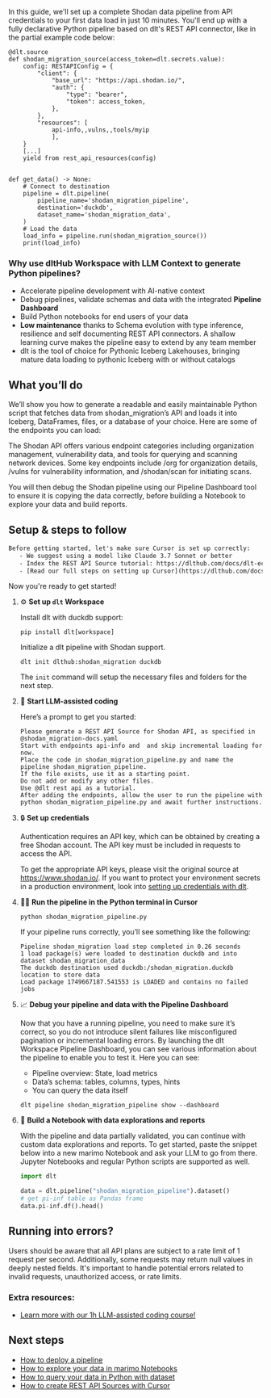 In this guide, we'll set up a complete Shodan data pipeline from API credentials to your first data load in just 10 minutes. You'll end up with a fully declarative Python pipeline based on dlt's REST API connector, like in the partial example code below:

```python-outcome
@dlt.source
def shodan_migration_source(access_token=dlt.secrets.value):
    config: RESTAPIConfig = {
        "client": {
            "base_url": "https://api.shodan.io/",
            "auth": {
                "type": "bearer",
                "token": access_token,
            },
        },
        "resources": [
            api-info,,vulns,,tools/myip
            ],
    }
    [...]
    yield from rest_api_resources(config)


def get_data() -> None:
    # Connect to destination
    pipeline = dlt.pipeline(
        pipeline_name='shodan_migration_pipeline',
        destination='duckdb',
        dataset_name='shodan_migration_data', 
    )
    # Load the data
    load_info = pipeline.run(shodan_migration_source())
    print(load_info) 
```

### Why use dltHub Workspace with LLM Context to generate Python pipelines?

- Accelerate pipeline development with AI-native context
- Debug pipelines, validate schemas and data with the integrated **Pipeline Dashboard**
- Build Python notebooks for end users of your data
- **Low maintenance** thanks to Schema evolution with type inference, resilience and self documenting REST API connectors. A shallow learning curve makes the pipeline easy to extend by any team member
- dlt is the tool of choice for Pythonic Iceberg Lakehouses, bringing mature data loading to pythonic Iceberg with or without catalogs

## What you’ll do

We’ll show you how to generate a readable and easily maintainable Python script that fetches data from shodan_migration’s API and loads it into Iceberg, DataFrames, files, or a database of your choice. Here are some of the endpoints you can load:

The Shodan API offers various endpoint categories including organization management, vulnerability data, and tools for querying and scanning network devices. Some key endpoints include /org for organization details, /vulns for vulnerability information, and /shodan/scan for initiating scans.

You will then debug the Shodan pipeline using our Pipeline Dashboard tool to ensure it is copying the data correctly, before building a Notebook to explore your data and build reports.

## Setup & steps to follow

```default
Before getting started, let's make sure Cursor is set up correctly:
   - We suggest using a model like Claude 3.7 Sonnet or better
   - Index the REST API Source tutorial: https://dlthub.com/docs/dlt-ecosystem/verified-sources/rest_api/ and add it to context as **@dlt rest api**
   - [Read our full steps on setting up Cursor](https://dlthub.com/docs/dlt-ecosystem/llm-tooling/cursor-restapi#23-configuring-cursor-with-documentation)
```

Now you're ready to get started!

1. ⚙️ **Set up `dlt` Workspace**
    
    Install dlt with duckdb support:
    ```shell
    pip install dlt[workspace]
    ```

    Initialize a dlt pipeline with Shodan support.
    ```shell
    dlt init dlthub:shodan_migration duckdb
    ```

    The `init` command will setup the necessary files and folders for the next step.
    
2. 🤠 **Start LLM-assisted coding**
    
    Here’s a prompt to get you started:
    
    ```prompt
    Please generate a REST API Source for Shodan API, as specified in @shodan_migration-docs.yaml 
    Start with endpoints api-info and  and skip incremental loading for now. 
    Place the code in shodan_migration_pipeline.py and name the pipeline shodan_migration_pipeline. 
    If the file exists, use it as a starting point. 
    Do not add or modify any other files. 
    Use @dlt rest api as a tutorial. 
    After adding the endpoints, allow the user to run the pipeline with python shodan_migration_pipeline.py and await further instructions.
    ```

    
3. 🔒 **Set up credentials** 
    
    Authentication requires an API key, which can be obtained by creating a free Shodan account. The API key must be included in requests to access the API.
    
    To get the appropriate API keys, please visit the original source at https://www.shodan.io/.
    If you want to protect your environment secrets in a production environment, look into [setting up credentials with dlt](https://dlthub.com/docs/walkthroughs/add_credentials).
    
4. 🏃‍♀️ **Run the pipeline in the Python terminal in Cursor**
    
    ```shell
    python shodan_migration_pipeline.py
    ```
    
    If your pipeline runs correctly, you’ll see something like the following:
    
    ```shell
    Pipeline shodan_migration load step completed in 0.26 seconds
    1 load package(s) were loaded to destination duckdb and into dataset shodan_migration_data
    The duckdb destination used duckdb:/shodan_migration.duckdb location to store data
    Load package 1749667187.541553 is LOADED and contains no failed jobs
    ```
    
5. 📈 **Debug your pipeline and data with the Pipeline Dashboard**

    Now that you have a running pipeline, you need to make sure it’s correct, so you do not introduce silent failures like misconfigured pagination or incremental loading errors. By launching the dlt Workspace Pipeline Dashboard, you can see various information about the pipeline to enable you to test it. Here you can see:
    - Pipeline overview: State, load metrics
    - Data’s schema: tables, columns, types, hints
    - You can query the data itself
    
    ```shell
    dlt pipeline shodan_migration_pipeline show --dashboard
    ```
    
6. 🐍 **Build a Notebook with data explorations and reports**

    With the pipeline and data partially validated, you can continue with custom data explorations and reports. To get started, paste the snippet below into a new marimo Notebook and ask your LLM to go from there. Jupyter Notebooks and regular Python scripts are supported as well.

    
    ```python
    import dlt

   data = dlt.pipeline("shodan_migration_pipeline").dataset()
   # get pi-inf table as Pandas frame
   data.pi-inf.df().head()
    ```

## Running into errors?

Users should be aware that all API plans are subject to a rate limit of 1 request per second. Additionally, some requests may return null values in deeply nested fields. It's important to handle potential errors related to invalid requests, unauthorized access, or rate limits.

### Extra resources:

- [Learn more with our 1h LLM-assisted coding course!](https://www.youtube.com/watch?v=GGid70rnJuM)

## Next steps

- [How to deploy a pipeline](https://dlthub.com/docs/walkthroughs/deploy-a-pipeline)
- [How to explore your data in marimo Notebooks](https://dlthub.com/docs/general-usage/dataset-access/marimo)
- [How to query your data in Python with dataset](https://dlthub.com/docs/general-usage/dataset-access/dataset)
- [How to create REST API Sources with Cursor](https://dlthub.com/docs/dlt-ecosystem/llm-tooling/cursor-restapi)